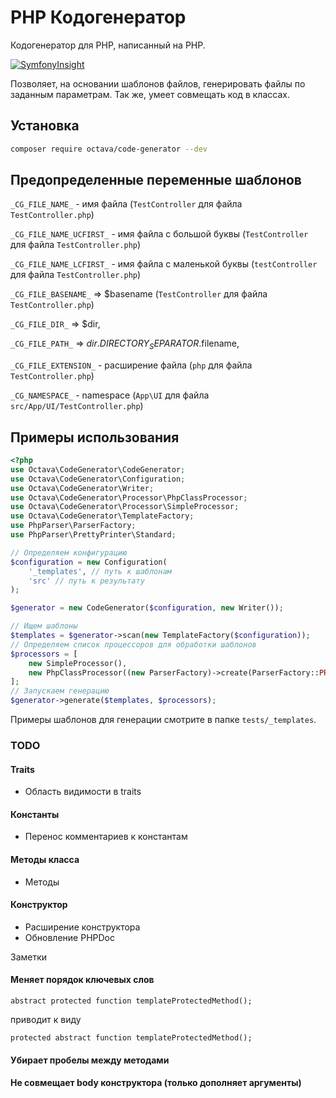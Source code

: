 # PHP Кодогенератор

Кодогенератор для PHP, написанный на PHP.

[![SymfonyInsight](https://insight.symfony.com/projects/ca91786d-2532-45da-b2b7-24acad77ad55/big.svg)](https://insight.symfony.com/projects/ca91786d-2532-45da-b2b7-24acad77ad55)

Позволяет, на основании шаблонов файлов, генерировать файлы
по заданным параметрам.
Так же, умеет совмещать код в классах.


## Установка

```bash
composer require octava/code-generator --dev
```

## Предопределенные переменные шаблонов

`_CG_FILE_NAME_` - имя файла (`TestController` для файла `TestController.php`)

`_CG_FILE_NAME_UCFIRST_` - имя файла с большой буквы (`TestController` для файла `TestController.php`)

`_CG_FILE_NAME_LCFIRST_` - имя файла с маленькой буквы (`testController` для файла `TestController.php`)

`_CG_FILE_BASENAME_` => $basename  (`TestController` для файла `TestController.php`)

`_CG_FILE_DIR_` => $dir,

`_CG_FILE_PATH_` => $dir.DIRECTORY_SEPARATOR.$filename,

`_CG_FILE_EXTENSION_` - расширение файла (`php` для файла `TestController.php`)

`_CG_NAMESPACE_` - namespace (`App\UI` для файла `src/App/UI/TestController.php`)


## Примеры использования

```php
<?php
use Octava\CodeGenerator\CodeGenerator;
use Octava\CodeGenerator\Configuration;
use Octava\CodeGenerator\Writer;
use Octava\CodeGenerator\Processor\PhpClassProcessor;
use Octava\CodeGenerator\Processor\SimpleProcessor;
use Octava\CodeGenerator\TemplateFactory;
use PhpParser\ParserFactory;
use PhpParser\PrettyPrinter\Standard;

// Определяем конфигурацию
$configuration = new Configuration(
    '_templates', // путь к шаблонам
    'src' // путь к результату
);

$generator = new CodeGenerator($configuration, new Writer());

// Ищем шаблоны
$templates = $generator->scan(new TemplateFactory($configuration));
// Определяем список процессоров для обработки шаблонов
$processors = [
    new SimpleProcessor(),
    new PhpClassProcessor((new ParserFactory)->create(ParserFactory::PREFER_PHP7), new Standard())
];
// Запускаем генерацию
$generator->generate($templates, $processors);
```

Примеры шаблонов для генерации смотрите в папке `tests/_templates`.


### TODO

#### Traits
- Область видимости в traits

#### Константы
- Перенос комментариев к константам

#### Методы класса
- Методы

#### Конструктор
- Расширение конструктора
- Обновление PHPDoc



Заметки

#### Меняет порядок ключевых слов

`abstract protected function templateProtectedMethod();`

приводит к виду

`protected abstract function templateProtectedMethod();`

#### Убирает пробелы между методами
#### Не совмещает body конструктора (только дополняет аргументы)

